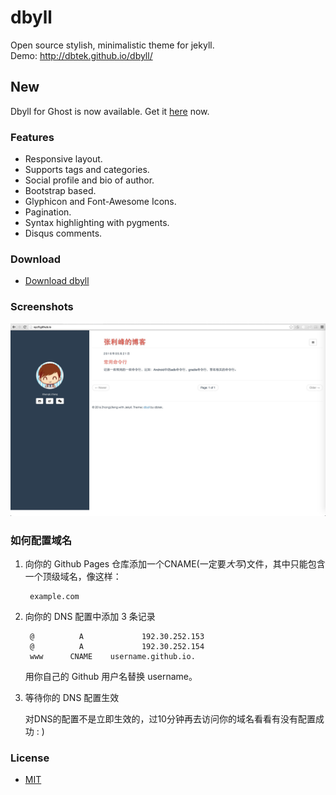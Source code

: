 dbyll
=====

Open source stylish, minimalistic theme for jekyll.  
Demo: http://dbtek.github.io/dbyll/

## New
Dbyll for Ghost is now available. Get it [here](https://github.com/dbtek/dbyll-ghost) now.

### Features
- Responsive layout.
- Supports tags and categories.
- Social profile and bio of author.
- Bootstrap based.
- Glyphicon and Font-Awesome Icons.
- Pagination.
- Syntax highlighting with pygments.
- Disqus comments.


### Download
* [Download dbyll](https://github.com/dbtek/dbyll/archive/master.zip)

### Screenshots

![dbyll-screenshot](	assets/media/my_blog.png)

### 如何配置域名
1. 向你的 Github Pages 仓库添加一个CNAME(一定要*大写*)文件，其中只能包含一个顶级域名，像这样：
	
		example.com
		
2. 向你的 DNS 配置中添加 3 条记录

		@          A             192.30.252.153
		@          A             192.30.252.154
		www      CNAME    username.github.io.
		
	用你自己的 Github 用户名替换 username。

3. 等待你的 DNS 配置生效

	对DNS的配置不是立即生效的，过10分钟再去访问你的域名看看有没有配置成功 : )



### License
- [MIT](http://opensource.org/licenses/MIT)



